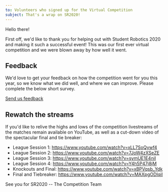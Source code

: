 ```yaml
---
to: Volunteers who signed up for the Virtual Competition
subject: That's a wrap on SR2020!
---
```


Hello there!

First off, we'd like to thank you for helping out with Student Robotics 2020 and making it such a successful event! This was our first ever virtual competition and we were blown away by how well it went.

## Feedback

We'd love to get your feedback on how the competition went for you this year, so we know what we did well, and where we can improve. Please complete the below short survey.

[Send us feedback](https://forms.gle/vYtofG8j29LhKz7e8)

## Rewatch the streams

If you'd like to relive the highs and lows of the competition livestreams of the matches remain available on YouTube, as well as a cut-down video of the spectacular final and tie breaker:

- League Session 1: https://www.youtube.com/watch?v=xLL7SoQywf4
- League Session 2: https://www.youtube.com/watch?v=7JoW4zXSeZE
- League Session 3: https://www.youtube.com/watch?v=symUE1E4niI
- League Session 4: https://www.youtube.com/watch?v=Y4h5P47j8jM
- Knockouts and Final: https://www.youtube.com/watch?v=xBPVqsb_Ydk
- Final and Tiebreaker: https://www.youtube.com/watch?v=MAXpgODIqiI

See you for SR2020
-- The Competition Team
